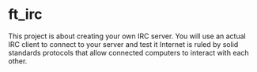 # ft_irc
This project is about creating your own IRC server.
You will use an actual IRC client to connect to your server and test it
Internet is ruled by solid standards protocols that allow connected computers to interact
with each other.
